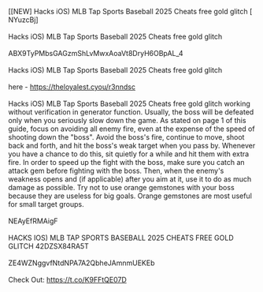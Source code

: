 [[NEW] Hacks iOS) MLB Tap Sports Baseball 2025 Cheats free gold glitch [ NYuzcBj]
<br>
<br>Hacks iOS) MLB Tap Sports Baseball 2025 Cheats free gold glitch
<br>
<br>ABX9TyPMbsGAGzmShLvMwxAoaVt8DryH6OBpAL_4
<br>
<br>Hacks iOS) MLB Tap Sports Baseball 2025 Cheats free gold glitch
<br>
<br>here - https://theloyalest.cyou/r3nndsc
<br>
<br>Hacks iOS) MLB Tap Sports Baseball 2025 Cheats free gold glitch working without verification in generator function. Usually, the boss will be defeated only when you seriously slow down the game. As stated on page 1 of this guide, focus on avoiding all enemy fire, even at the expense of the speed of shooting down the \"boss\". Avoid the boss's fire, continue to move, shoot back and forth, and hit the boss's weak target when you pass by. Whenever you have a chance to do this, sit quietly for a while and hit them with extra fire. In order to speed up the fight with the boss, make sure you catch an attack gem before fighting with the boss. Then, when the enemy's weakness opens and (if applicable) after you aim at it, use it to do as much damage as possible. Try not to use orange gemstones with your boss because they are useless for big goals. Orange gemstones are most useful for small target groups. 
<br>
<br>NEAyEfRMAigF
<br>
<br>HACKS IOS) MLB TAP SPORTS BASEBALL 2025 CHEATS FREE GOLD GLITCH 42DZSX84RA5T
<br>
<br>ZE4WZNggvfNtdNPA7A2QbheJAmnmUEKEb
<br>
<br>Check Out: https://t.co/K9FFtQE07D
<br>
